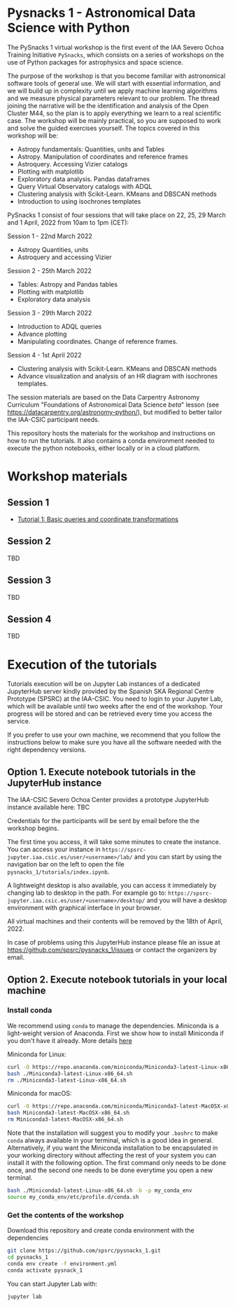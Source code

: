 # Pysnacks 1  - Astronomical Data Science with Python

The PySnacks 1 virtual workshop is the first event of the IAA Severo Ochoa Training Initiative `PySnacks`, which consists on a series of workshops on 
the use of Python packages for astrophysics and space science.

The purpose of the workshop is that you become familiar with astronomical software tools of general use. We will start with essential information, and we will build up in complexity until we apply machine learning algorithms and we measure physical parameters relevant to our problem. The thread joining the narrative will be the identification and analysis of the Open Cluster M44, so the plan is to apply everything we learn to a real scientific case. The workshop will be mainly practical, so you are supposed to work and solve the guided exercises yourself. The topics covered in this workshop will be:

- Astropy fundamentals: Quantities, units and Tables
- Astropy. Manipulation of coordinates and reference frames
- Astroquery. Accessing Vizier catalogs
- Plotting with matplotlib
- Exploratory data analysis. Pandas dataframes
- Query Virtual Observatory catalogs with ADQL
- Clustering analysis with Scikit-Learn. KMeans and DBSCAN methods
- Introduction to using isochrones templates


PySnacks 1 consist of four sessions that will take place on 22, 25, 29 March and 1 April, 2022 from 10am to 1pm (CET):

Session 1 - 22nd March 2022
 - Astropy Quantities, units 
 - Astroquery and accessing Vizier
 
Session 2 - 25th March 2022 
 - Tables: Astropy and Pandas tables 
 - Plotting with matplotlib
 - Exploratory data analysis

Session 3 - 29th March 2022
 - Introduction to ADQL queries
 - Advance plotting
 - Manipulating coordinates. Change of reference frames.

Session 4 - 1st April 2022 
 - Clustering analysis with Scikit-Learn. KMeans and DBSCAN methods
 - Advance visualization and analysis of an HR diagram with isochrones templates.

The session materials are based on the Data Carpentry Astronomy Curriculum "Foundations of Astronomical Data Science *beta*" lesson (see https://datacarpentry.org/astronomy-python/), but modified to better tailor the IAA-CSIC participant needs. 

This repository hosts the materials for the workshop and instructions on how to run the tutorials. It also contains a conda environment needed to execute the python notebooks, either locally or in a cloud platform.


# Workshop materials

## Session 1
- [Tutorial 1: Basic queries and coordinate transformations](session_01/pysnack_1_01.ipynb)
    
## Session 2
TBD

## Session 3
TBD

## Session 4
TBD


# Execution of the tutorials

Tutorials execution will be on Jupyter Lab instances of a dedicated JupyterHub server kindly provided by the Spanish SKA Regional Centre Prototype (SPSRC) at the IAA-CSIC. You need to login to your Jupyter Lab, which will be available until two weeks after the end of the workshop. Your progress will be stored and can be retrieved every time you access the service.

If you prefer to use your own machine, we recommend that you follow the instructions below to make sure you have all the software needed with the right dependency versions.


## Option 1. Execute notebook tutorials in the JupyterHub instance

The IAA-CSIC Severo Ochoa Center provides a prototype JupyterHub instance available here:
TBC

Credentials for the participants will be sent by email before the the workshop begins.

The first time you access, it will take some minutes to create the instance. You can access your instance in `https://spsrc-jupyter.iaa.csic.es/user/<username>/lab/` and you can start by using the navigation bar on the left to open the file `pysnacks_1/tutorials/index.ipynb`.

A lightweight desktop is also available, you can access it immediately by changing lab to desktop in the path. For example go to: `https://spsrc-jupyter.iaa.csic.es/user/<username>/desktop/` and you will have a desktop environment with graphical interface in your browser.

All virtual machines and their contents will be removed by the 18th of April, 2022.

In case of problems using this JupyterHub instance please file an issue at https://github.com/spsrc/pysnacks_1/issues or contact the organizers by email.


## Option 2. Execute notebook tutorials in your local machine

### Install conda

We recommend using `conda` to manage the dependencies. Miniconda is a light-weight version of Anaconda. First we show how to install Miniconda if you don't have it already. More details [here](https://docs.conda.io/projects/conda/en/latest/user-guide/install/linux.html)

Miniconda for Linux:
```bash
curl -O https://repo.anaconda.com/miniconda/Miniconda3-latest-Linux-x86_64.sh
bash ./Miniconda3-latest-Linux-x86_64.sh
rm ./Miniconda3-latest-Linux-x86_64.sh
```

Miniconda for macOS:
```bash
curl -O https://repo.anaconda.com/miniconda/Miniconda3-latest-MacOSX-x86_64.sh
bash Miniconda3-latest-MacOSX-x86_64.sh
rm Miniconda3-latest-MacOSX-x86_64.sh
```

Note that the installation will suggest you to modify your `.bashrc` to make `conda` always available in your terminal, which is a good idea in general. Alternatively, if you want the Miniconda installation to be encapsulated in your working directory without affecting the rest of your system you can install it with the following option. The first command only needs to be done once, and the second one needs to be done everytime you open a new terminal. 

```bash
bash ./Miniconda3-latest-Linux-x86_64.sh -b -p my_conda_env
source my_conda_env/etc/profile.d/conda.sh
```

### Get the contents of the workshop

Download this repository and create conda environment with the dependencies
```bash
git clone https://github.com/spsrc/pysnacks_1.git
cd pysnacks_1
conda env create -f environment.yml
conda activate pysnack_1
```
You can start Jupyter Lab with:
```bash
jupyter lab
```

